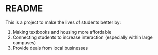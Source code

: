 # README

This is a project to make the lives of students better by:
1. Making textbooks and housing more affordable
1. Connecting students to increase interaction (especially within large campuses)
1. Provide deals from local businesses

